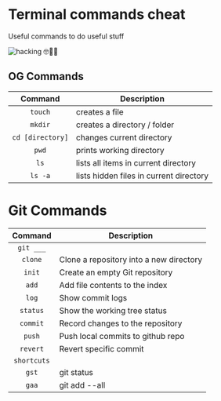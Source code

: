 # Terminal commands cheat

Useful commands to do useful stuff

![hacking 🤓🧑‍💻](https://media3.giphy.com/media/v1.Y2lkPTc5MGI3NjExYTM2ejliaWVhemgybGRkdXJ3Z24xY2Q5NXZvdjdsam9zeGo3cmR4aCZlcD12MV9pbnRlcm5hbF9naWZfYnlfaWQmY3Q9Zw/B4dt6rXq6nABilHTYM/giphy.gif)



## OG Commands
|       Command        | Description                             |
|:--------------------:|-----------------------------------------|
|     ```touch```      | creates a file                          |
|     ```mkdir```      | creates a directory / folder            |
| ```cd [directory]``` | changes current directory               |
|      ```pwd```       | prints working directory                |
|       ```ls```       | lists all items in current directory    |
|     ```ls -a```      | lists hidden files in current directory |


# Git Commands
|     Command     | Description                             |
|:---------------:|-----------------------------------------|
|  ```git ___```  |                                         |
|   ```clone```   | Clone a repository into a new directory |
|   ```init```    | Create an empty Git repository          |
|    ```add```    | Add file contents to the index          |
|    ```log```    | Show commit logs                        |
|  ```status```   | Show the working tree status            |
|  ```commit```   | Record changes to the repository        |
|   ```push```    | Push local commits to github repo       |
|  ```revert```   | Revert specific commit                  |
| ```shortcuts``` |                                         |
|    ```gst```    | git status                              |
|    ```gaa```    | git add --all                           |
